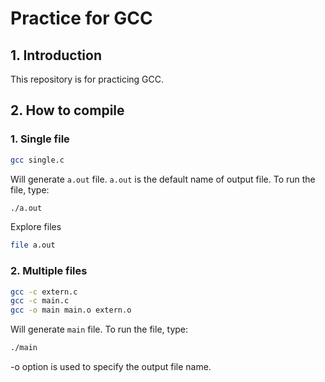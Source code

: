 # Practice for GCC

## 1. Introduction

This repository is for practicing GCC.

## 2. How to compile

### 1. Single file

```bash
gcc single.c
```

Will generate `a.out` file. `a.out` is the default name of output file. To run the file, type:

```bash
./a.out
```

Explore files

```bash
file a.out
```


### 2. Multiple files

```bash
gcc -c extern.c
gcc -c main.c
gcc -o main main.o extern.o
```

Will generate `main` file. To run the file, type:

```bash
./main
```

-o option is used to specify the output file name.
